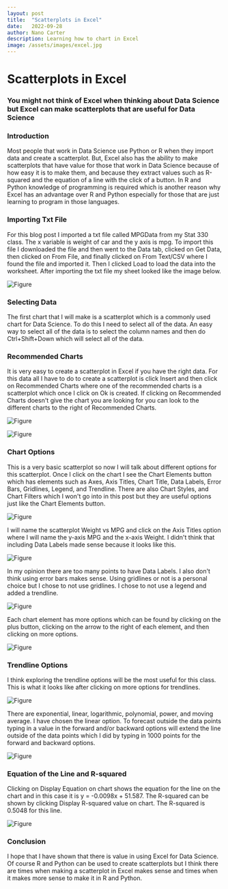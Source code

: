 ```yaml
---
layout: post
title:  "Scatterplots in Excel"
date:   2022-09-28
author: Nano Carter
description: Learning how to chart in Excel
image: /assets/images/excel.jpg
---
```


# Scatterplots in Excel
### You might not think of Excel when thinking about Data Science but Excel can make scatterplots that are useful for Data Science
### Introduction
Most people that work in Data Science use Python or R when they import data and create a scatterplot. But, Excel also has the ability to make scatterplots that have value for those that work in Data Science because of how easy it is to make them, and because they extract values such as R-squared and the equation of a line with the click of a button. In R and Python knowledge of programming is required which is another reason why Excel has an advantage over R and Python especially for those that are just learning to program in those languages.

### Importing Txt File
  For this blog post I imported a txt file called MPGData from my Stat 330 class. The x variable is weight of car and the y axis is mpg. To import this file I downloaded the file and then went to the Data tab, clicked on Get Data, then clicked on From File, and finally clicked on From Text/CSV where I found the file and imported it. Then I clicked Load to load the data into the worksheet. After importing the txt file my sheet looked like the image below.

![Figure](https://raw.githubusercontent.com/152151/stat386-projects/main/assets/images/Screenshot%20(48).png)

### Selecting Data
  The first chart that I will make is a scatterplot which is a commonly used chart for Data Science. To do this I need to select all of the data. An easy way to select all of the data is to select the column names and then do Ctrl+Shift+Down which will select all of the data.
### Recommended Charts
 It is very easy to create a scatterplot in Excel if you have the right data. For this data all I have to do to create a scatterplot is click Insert and then click on Recommended Charts where one of the recommended charts is a scatterplot which once I click on Ok is created. If clicking on Recommended Charts doesn't give the chart you are looking for you can look to the different charts to the right of Recommended Charts.
 
 ![Figure](https://raw.githubusercontent.com/152151/stat386-projects/main/assets/images/Screenshot%20(49).png)
 
 ![Figure](https://raw.githubusercontent.com/152151/stat386-projects/main/assets/images/Screenshot%20(50).png)
 
### Chart Options
  This is a very basic scatterplot so now I will talk about different options for this scatterplot. Once I click on the chart I see the Chart Elements button which has elements such as Axes, Axis Titles, Chart Title, Data Labels, Error Bars, Gridlines, Legend, and Trendline. There are also Chart Styles, and Chart Filters which I won't go into in this post but they are useful options just like the Chart Elements button.
  
![Figure](https://raw.githubusercontent.com/152151/stat386-projects/main/assets/images/Screenshot%20(52).png)

  I will name the scatterplot Weight vs MPG and click on the Axis Titles option where I will name the y-axis MPG and the x-axis Weight. I didn't think that including Data Labels made sense because it looks like this.
  
![Figure](https://raw.githubusercontent.com/152151/stat386-projects/main/assets/images/Screenshot%20(55).png)

  In my opinion there are too many points to have Data Labels. I also don't think using error bars makes sense. Using gridlines or not is a personal choice but I chose to not use gridlines. I chose to not use a legend and added a trendline.
  
![Figure](https://raw.githubusercontent.com/152151/stat386-projects/main/assets/images/Screenshot%20(56).png)

  Each chart element has more options which can be found by clicking on the plus button, clicking on the arrow to the right of each element, and then clicking on more options.
  
![Figure](https://raw.githubusercontent.com/152151/stat386-projects/main/assets/images/Screenshot%20(58).png)

### Trendline Options
  I think exploring the trendline options will be the most useful for this class. This is what it looks like after clicking on more options for trendlines.
  
  ![Figure](https://raw.githubusercontent.com/152151/stat386-projects/main/assets/images/Screenshot%20(59).png)
  
There are exponential, linear, logarithmic, polynomial, power, and moving average. I have chosen the linear option. To forecast outside the data points typing in a value in the forward and/or backward options will extend the line outside of the data points which I did by typing in 1000 points for the forward and backward options.

![Figure](https://raw.githubusercontent.com/152151/stat386-projects/main/assets/images/Screenshot%20(60).png)

### Equation of the Line and R-squared
Clicking on Display Equation on chart shows the equation for the line on the chart and in this case it is y = -0.0098x + 51.587. The R-squared can be shown by clicking Display R-squared value on chart. The R-squared is 0.5048 for this line.

![Figure](https://raw.githubusercontent.com/152151/stat386-projects/main/assets/images/Screenshot%20(61).png)

### Conclusion
I hope that I have shown that there is value in using Excel for Data Science. Of course R and Python can be used to create scatterplots but I think there are times when making a scatterplot in Excel makes sense and times when it makes more sense to make it in R and Python.
 
 



